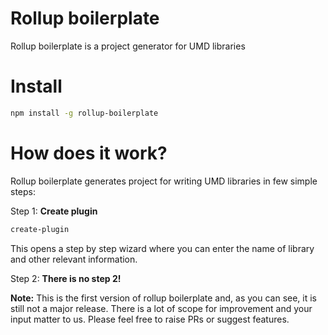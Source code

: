 # Rollup boilerplate
Rollup boilerplate is a project generator for UMD libraries

# Install

```sh
npm install -g rollup-boilerplate
```

# How does it work?
Rollup boilerplate generates project for writing UMD libraries in few simple steps:<br>

Step 1: <b>Create plugin</b>

```sh
create-plugin
```

This opens a step by step wizard where you can enter the name of library and other relevant information.

Step 2: <b>There is no step 2! </b><br>

<b>Note:</b> This is the first version of rollup boilerplate and, as you can see, it is still not a major release. There is a lot of scope for improvement and your input matter to us. Please feel free to raise PRs or suggest features.